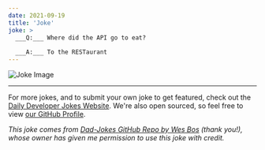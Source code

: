 ```yaml
---
date: 2021-09-19
title: 'Joke'
joke: >
  ___Q:___ Where did the API go to eat?
  
  ___A:___ To the RESTaurant
---
```



![Joke Image](https://private.xtrp.io/projects/DailyDeveloperJokes/public_image_server/images/5e125952bbb70.png)

---

For more jokes, and to submit your own joke to get featured, check out the [Daily Developer Jokes Website](https://dailydeveloperjokes.github.io/). We're also open sourced, so feel free to view [our GitHub Profile](https://github.com/dailydeveloperjokes).


_This joke comes from [Dad-Jokes GitHub Repo by Wes Bos](https://github.com/wesbos/dad-jokes) (thank you!), whose owner has given me permission to use this joke with credit._

<!--
Joke text:
**Q:** Where did the API go to eat?

**A:** To the RESTaurant
 -->


